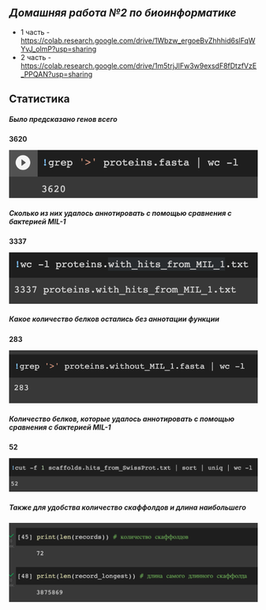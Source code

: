 ## *Домашняя работа №2 по биоинформатике*
- 1 часть - https://colab.research.google.com/drive/1Wbzw_ergoeBvZhhhid6slFqWYvJ_olmP?usp=sharing
- 2 часть - https://colab.research.google.com/drive/1m5trjJlFw3w9exsdF8fDtzfVzE_PPQAN?usp=sharing

## Статистика
##### Было предсказано генов всего
**3620**


![](img/1.png)
##### Сколько из них удалось аннотировать с помощью сравнения с бактерией MIL-1
**3337**


![](img/2.png)
##### Какое количество белков остались без аннотации функции
**283**


![](img/3.png)
##### Количество белков, которые удалось аннотировать с помощью сравнения с бактерией MIL-1
**52**


![](img/4.png)
##### Также для удобства количество скаффолдов и длина наибольшего 
![](img/5.png)
